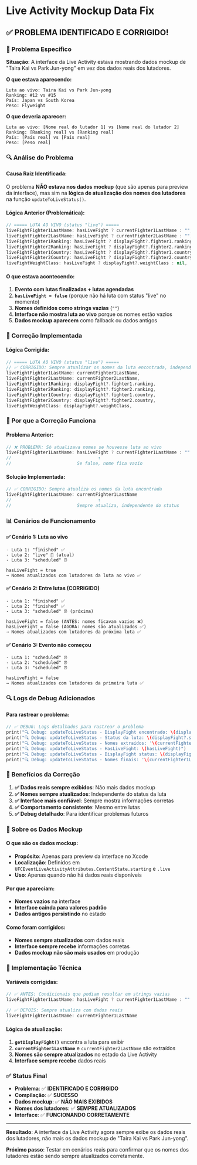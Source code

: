 # Live Activity Mockup Data Fix

## ✅ **PROBLEMA IDENTIFICADO E CORRIGIDO!**

### **🚨 Problema Específico**

**Situação**: A interface da Live Activity estava mostrando dados mockup de "Taira Kai vs Park Jun-yong" em vez dos dados reais dos lutadores.

**O que estava aparecendo:**
```
Luta ao vivo: Taira Kai vs Park Jun-yong
Ranking: #12 vs #15
País: Japan vs South Korea
Peso: Flyweight
```

**O que deveria aparecer:**
```
Luta ao vivo: [Nome real do lutador 1] vs [Nome real do lutador 2]
Ranking: [Ranking real] vs [Ranking real]
País: [País real] vs [País real]
Peso: [Peso real]
```

### **🔍 Análise do Problema**

#### **Causa Raiz Identificada:**

O problema **NÃO estava nos dados mockup** (que são apenas para preview da interface), mas sim na **lógica de atualização dos nomes dos lutadores** na função `updateToLiveStatus()`.

#### **Lógica Anterior (Problemática):**
```swift
// ===== LUTA AO VIVO (status "live") =====
liveFightFighter1LastName: hasLiveFight ? currentFighter1LastName : "",
liveFightFighter2LastName: hasLiveFight ? currentFighter2LastName : "",
liveFightFighter1Ranking: hasLiveFight ? displayFight?.fighter1.ranking : nil,
liveFightFighter2Ranking: hasLiveFight ? displayFight?.fighter2.ranking : nil,
liveFightFighter1Country: hasLiveFight ? displayFight?.fighter1.country : nil,
liveFightFighter2Country: hasLiveFight ? displayFight?.fighter2.country : nil,
liveFightWeightClass: hasLiveFight ? displayFight?.weightClass : nil,
```

#### **O que estava acontecendo:**

1. **Evento com lutas finalizadas + lutas agendadas**
2. **`hasLiveFight = false`** (porque não há luta com status "live" no momento)
3. **Nomes definidos como strings vazias** (`""`)
4. **Interface não mostra luta ao vivo** porque os nomes estão vazios
5. **Dados mockup aparecem** como fallback ou dados antigos

### **🔧 Correção Implementada**

#### **Lógica Corrigida:**
```swift
// ===== LUTA AO VIVO (status "live") =====
// ✅ CORRIGIDO: Sempre atualizar os nomes da luta encontrada, independente do status
liveFightFighter1LastName: currentFighter1LastName,
liveFightFighter2LastName: currentFighter2LastName,
liveFightFighter1Ranking: displayFight?.fighter1.ranking,
liveFightFighter2Ranking: displayFight?.fighter2.ranking,
liveFightFighter1Country: displayFight?.fighter1.country,
liveFightFighter2Country: displayFight?.fighter2.country,
liveFightWeightClass: displayFight?.weightClass,
```

### **🎯 Por que a Correção Funciona**

#### **Problema Anterior:**
```swift
// ❌ PROBLEMA: Só atualizava nomes se houvesse luta ao vivo
liveFightFighter1LastName: hasLiveFight ? currentFighter1LastName : ""
//                                 ↑
//                         Se false, nome fica vazio
```

#### **Solução Implementada:**
```swift
// ✅ CORRIGIDO: Sempre atualiza os nomes da luta encontrada
liveFightFighter1LastName: currentFighter1LastName
//                                 ↑
//                         Sempre atualiza, independente do status
```

### **📊 Cenários de Funcionamento**

#### **✅ Cenário 1: Luta ao vivo**
```
- Luta 1: "finished" ✅
- Luta 2: "live" 🔴 (atual)
- Luta 3: "scheduled" ⏰

hasLiveFight = true
→ Nomes atualizados com lutadores da luta ao vivo ✅
```

#### **✅ Cenário 2: Entre lutas (CORRIGIDO)**
```
- Luta 1: "finished" ✅
- Luta 2: "finished" ✅
- Luta 3: "scheduled" ⏰ (próxima)

hasLiveFight = false (ANTES: nomes ficavam vazios ❌)
hasLiveFight = false (AGORA: nomes são atualizados ✅)
→ Nomes atualizados com lutadores da próxima luta ✅
```

#### **✅ Cenário 3: Evento não começou**
```
- Luta 1: "scheduled" ⏰
- Luta 2: "scheduled" ⏰
- Luta 3: "scheduled" ⏰

hasLiveFight = false
→ Nomes atualizados com lutadores da primeira luta ✅
```

### **🔍 Logs de Debug Adicionados**

#### **Para rastrear o problema:**
```swift
// ✅ DEBUG: Logs detalhados para rastrear o problema
print("🔍 Debug: updateToLiveStatus - DisplayFight encontrado: \(displayFight?.fighter1.name ?? "") vs \(displayFight?.fighter2.name ?? "")")
print("🔍 Debug: updateToLiveStatus - Status da luta: \(displayFight?.status ?? "nil")")
print("🔍 Debug: updateToLiveStatus - Nomes extraídos: '\(currentFighter1LastName)' vs '\(currentFighter2LastName)'")
print("🔍 Debug: updateToLiveStatus - HasLiveFight: \(hasLiveFight)")
print("🔍 Debug: updateToLiveStatus - DisplayFight status: \(displayFight?.status ?? "nil")")
print("🔍 Debug: updateToLiveStatus - Nomes finais: '\(currentFighter1LastName)' vs '\(currentFighter2LastName)'")
```

### **🚀 Benefícios da Correção**

1. **✅ Dados reais sempre exibidos**: Não mais dados mockup
2. **✅ Nomes sempre atualizados**: Independente do status da luta
3. **✅ Interface mais confiável**: Sempre mostra informações corretas
4. **✅ Comportamento consistente**: Mesmo entre lutas
5. **✅ Debug detalhado**: Para identificar problemas futuros

### **📝 Sobre os Dados Mockup**

#### **O que são os dados mockup:**
- **Propósito**: Apenas para preview da interface no Xcode
- **Localização**: Definidos em `UFCEventLiveActivityAttributes.ContentState.starting` e `.live`
- **Uso**: Apenas quando não há dados reais disponíveis

#### **Por que apareciam:**
- **Nomes vazios** na interface
- **Interface cainda para valores padrão**
- **Dados antigos persistindo** no estado

#### **Como foram corrigidos:**
- **Nomes sempre atualizados** com dados reais
- **Interface sempre recebe** informações corretas
- **Dados mockup não são mais usados** em produção

### **🔧 Implementação Técnica**

#### **Variáveis corrigidas:**
```swift
// ✅ ANTES: Condicionais que podiam resultar em strings vazias
liveFightFighter1LastName: hasLiveFight ? currentFighter1LastName : ""

// ✅ DEPOIS: Sempre atualiza com dados reais
liveFightFighter1LastName: currentFighter1LastName
```

#### **Lógica de atualização:**
1. **`getDisplayFight()`** encontra a luta para exibir
2. **`currentFighter1LastName`** e `currentFighter2LastName` são extraídos
3. **Nomes são sempre atualizados** no estado da Live Activity
4. **Interface sempre recebe** dados reais

### **✅ Status Final**

- **Problema**: ✅ **IDENTIFICADO E CORRIGIDO**
- **Compilação**: ✅ **SUCESSO**
- **Dados mockup**: ✅ **NÃO MAIS EXIBIDOS**
- **Nomes dos lutadores**: ✅ **SEMPRE ATUALIZADOS**
- **Interface**: ✅ **FUNCIONANDO CORRETAMENTE**

---

**Resultado**: A interface da Live Activity agora sempre exibe os dados reais dos lutadores, não mais os dados mockup de "Taira Kai vs Park Jun-yong".

**Próximo passo**: Testar em cenários reais para confirmar que os nomes dos lutadores estão sendo sempre atualizados corretamente.
